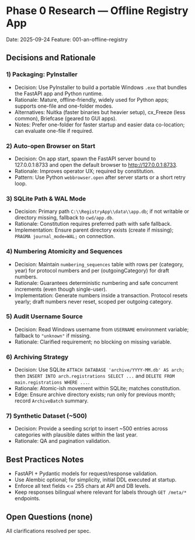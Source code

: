 # Phase 0 Research — Offline Registry App

Date: 2025-09-24
Feature: 001-an-offline-registry

## Decisions and Rationale

### 1) Packaging: PyInstaller
- Decision: Use PyInstaller to build a portable Windows `.exe` that bundles the FastAPI app and Python runtime.
- Rationale: Mature, offline-friendly, widely used for Python apps; supports one-file and one-folder modes.
- Alternatives: Nuitka (faster binaries but heavier setup), cx_Freeze (less common), Briefcase (geared to GUI apps).
- Notes: Prefer one-folder for faster startup and easier data co-location; can evaluate one-file if required.

### 2) Auto-open Browser on Start
- Decision: On app start, spawn the FastAPI server bound to 127.0.0.1:8733 and open the default browser to http://127.0.0.1:8733.
- Rationale: Improves operator UX; required by constitution.
- Pattern: Use Python `webbrowser.open` after server starts or a short retry loop.

### 3) SQLite Path & WAL Mode
- Decision: Primary path `C:\\RegistryApp\\data\\app.db`; if not writable or directory missing, fallback to `cwd/app.db`.
- Rationale: Constitution requires preferred path with safe fallback.
- Implementation: Ensure parent directory exists (create if missing); `PRAGMA journal_mode=WAL;` on connection.

### 4) Numbering Atomicity and Sequences
- Decision: Maintain `numbering_sequences` table with rows per (category, year) for protocol numbers and per (outgoingCategory) for draft numbers.
- Rationale: Guarantees deterministic numbering and safe concurrent increments (even though single-user).
- Implementation: Generate numbers inside a transaction. Protocol resets yearly; draft numbers never reset, scoped per outgoing category.

### 5) Audit Username Source
- Decision: Read Windows username from `USERNAME` environment variable; fallback to `"unknown"` if missing.
- Rationale: Clarified requirement; no blocking on missing variable.

### 6) Archiving Strategy
- Decision: Use SQLite `ATTACH DATABASE 'archive/YYYY-MM.db' AS arch;` then `INSERT INTO arch.registrations SELECT ...` and `DELETE FROM main.registrations WHERE ...`.
- Rationale: Atomic-ish movement within SQLite; matches constitution.
- Edge: Ensure archive directory exists; run only for previous month; record `ArchiveBatch` summary.

### 7) Synthetic Dataset (~500)
- Decision: Provide a seeding script to insert ~500 entries across categories with plausible dates within the last year.
- Rationale: QA and pagination validation.

## Best Practices Notes
- FastAPI + Pydantic models for request/response validation.
- Use Alembic optional; for simplicity, initial DDL executed at startup.
- Enforce all text fields <= 255 chars at API and DB levels.
- Keep responses bilingual where relevant for labels through `GET /meta/*` endpoints.

## Open Questions (none)
All clarifications resolved per spec.
